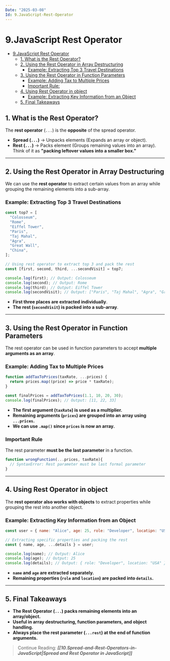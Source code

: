 ```yaml
---
Date: "2025-03-08"
Id: 9.JavaScript-Rest-Operator
---
```


# 9.JavaScript Rest Operator

<!--toc:start-->

- [9.JavaScript Rest Operator](#9javascript-rest-operator)
  - [1. What is the Rest Operator?](#1-what-is-the-rest-operator)
  - [2. Using the Rest Operator in Array Destructuring](#2-using-the-rest-operator-in-array-destructuring)
    - [Example: Extracting Top 3 Travel Destinations](#example-extracting-top-3-travel-destinations)
  - [3. Using the Rest Operator in Function Parameters](#3-using-the-rest-operator-in-function-parameters)
    - [Example: Adding Tax to Multiple Prices](#example-adding-tax-to-multiple-prices)
    - [Important Rule:](#important-rule)
  - [4. Using Rest Operator in object](#4-using-rest-operator-in-object)
    - [Example: Extracting Key Information from an Object](#example-extracting-key-information-from-an-object)
  - [5. Final Takeaways](#5-final-takeaways)
  <!--toc:end-->

## 1. What is the Rest Operator?

The **rest operator** (`...`) is the **opposite** of the spread operator.

- **Spread (`...`)** -> Unpacks elements (Expands an array or object).
- **Rest (`...`)** -> Packs element (Groups remaining values into an array).
  Think of it as **"packing leftover values into a smaller box."**

---

## 2. Using the Rest Operator in Array Destructuring

We can use the **rest operator** to extract certain values from an array while grouping the remaining elements into a sub-array.

### Example: Extracting Top 3 Travel Destinations

```js
const top7 = [
  "Colosseum",
  "Rome",
  "Eiffel Tower",
  "Paris",
  "Taj Mahal",
  "Agra",
  "Great Wall",
  "China",
];

// Using rest operator to extract top 3 and pack the rest
const [first, second, third, ...secondVisit] = top7;

console.log(first); // Output: Colosseum
console.log(second); // Output: Rome
console.log(third); // Output: Eiffel Tower
console.log(secondVisit); // Output: ["Paris", "Taj Mahal", "Agra", "Great Wall", "China"]
```

- **First three places are extracted individually**.
- **The rest (`secondVisit`) is packed into a sub-array**.

---

## 3. Using the Rest Operator in Function Parameters

The rest operator can be used in function parameters to accept **multiple arguments as an array**.

### Example: Adding Tax to Multiple Prices

```js
function addTaxToPrices(taxRate, ...prices) {
  return prices.map((price) => price * taxRate);
}

const finalPrices = addTaxToPrices(1.1, 10, 20, 30);
console.log(finalPrices); // Output: [11, 22, 33]
```

- **The first argument (`taxRate`) is used as a multiplier.**
- **Remaining arguments (`prices`) are grouped into an array using `...prices`.**
- **We can use `.map()` since `prices` is now an array.**

### Important Rule

The rest parameter **must be the last parameter** in a function.

```js
function wrongFunction(...prices, taxRate){
  // SyntaxError: Rest parameter must be last formal parameter
}
```

---

## 4. Using Rest Operator in object

The **rest operator also works with objects** to extract properties while grouping the rest into another object.

### Example: Extracting Key Information from an Object

```js
const user = { name: "Alice", age: 25, role: "Developer", locatipn: "USA" };

// Extracting specific properties and packing the rest
const { name, age, ...details } = user;

console.log(name); // Output: Alice
console.log(age); // Output: 25
console.log(details); // Output: { role: "Developer", location: "USA" }
```

- **`name` and `age` are extracted separately.**
- **Remaining properties (`role` and `location`) are packed into `details`.**

---

## 5. Final Takeaways

- **The Rest Operator (`...`) packs remaining elements into an array/object.**
- **Useful in array destructuring, function parameters, and object handling.**
- **Always place the rest parameter (`...rest`) at the end of function arguments.**

> Continue Reading: **_[[10.Spread-and-Rest-Operators-in-JavaScript|Spread and Rest Operator in JavaScript]]_**
